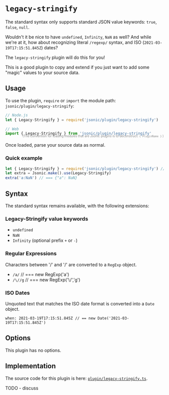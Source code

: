 # `legacy-stringify`

The standard <name-self/> syntax only supports standard JSON value
keywords: `true`, `false`, `null`.

Wouldn't it be nice to have `undefined`, `Infinity`, `NaN` as well?
And while we're at it, how about recognizing literal `/regexp/`
syntax, and ISO (`2021-03-19T17:15:51.845Z`) dates?

The `legacy-stringify` plugin will do this for you!

This is a good plugin to copy and extend if you just want to add some
"magic" values to your source data.


## Usage

To use the plugin, `require` or `import` the module path: `jsonic/plugin/legacy-stringify`:

```js
// Node.js
let { Legacy-Stringify } = require('jsonic/plugin/legacy-stringify')

// Web
import { Legacy-Stringify } from 'jsonic/plugin/legacy-stringify'
```
<p style="color:#888;text-align:right;margin-top:-20px;"><small style="font-size:10px">(The convention for loading modules that are Jsonic plugins is to deconstruct: <code>{ PluginName }</code> )</small></p>

Once loaded, parse your source data as normal.


### Quick example

```js
let { Legacy-Stringify } = require('jsonic/plugin/legacy-stringify') // or import
let extra = Jsonic.make().use(Legacy-Stringify)
extra('a:NaN') // === {"a": NaN}
```


## Syntax

The standard <name-self/> syntax remains available, with the following
extensions:

### Legacy-Stringify value keywords

* `undefined`
* `NaN`
* `Infinity` (optional prefix `+` or `-`)


### Regular Expressions

Characters between '/' and '/' are converted to a `RegExp` object.

* `/a/` // === new RegExp('a')
* `/\//g` // === new RegExp('\\/','g')


### ISO Dates

Unquoted text that matches the ISO date format is converted into a `Date` object.

```jsonic
when: 2021-03-19T17:15:51.845Z // == new Date('2021-03-19T17:15:51.845Z') 
```


## Options

This plugin has no options.


## Implementation

The source code for this plugin is
here: [`plugin/legacy-stringify.ts`](github.com/jsonicjs/jsonic/blob/master/plugin/legacy-stringify.ts).


TODO - discuss



